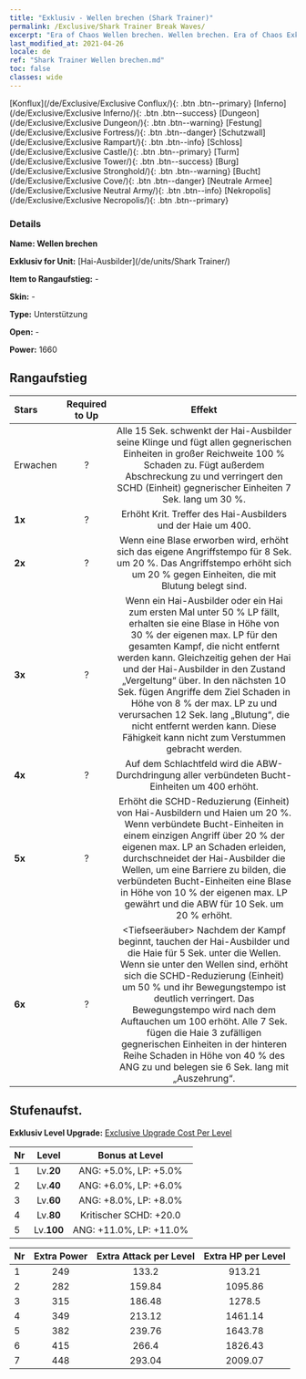 ```yaml
---
title: "Exklusiv - Wellen brechen (Shark Trainer)"
permalink: /Exclusive/Shark Trainer Break Waves/
excerpt: "Era of Chaos Wellen brechen. Wellen brechen. Era of Chaos Exklusiv Wellen brechen. Hai-Ausbilder Exklusiv."
last_modified_at: 2021-04-26
locale: de
ref: "Shark Trainer Wellen brechen.md"
toc: false
classes: wide
---
```

 [Konflux](/de/Exclusive/Exclusive Conflux/){: .btn .btn--primary} [Inferno](/de/Exclusive/Exclusive Inferno/){: .btn .btn--success} [Dungeon](/de/Exclusive/Exclusive Dungeon/){: .btn .btn--warning} [Festung](/de/Exclusive/Exclusive Fortress/){: .btn .btn--danger} [Schutzwall](/de/Exclusive/Exclusive Rampart/){: .btn .btn--info} [Schloss](/de/Exclusive/Exclusive Castle/){: .btn .btn--primary} [Turm](/de/Exclusive/Exclusive Tower/){: .btn .btn--success} [Burg](/de/Exclusive/Exclusive Stronghold/){: .btn .btn--warning} [Bucht](/de/Exclusive/Exclusive Cove/){: .btn .btn--danger} [Neutrale Armee](/de/Exclusive/Exclusive Neutral Army/){: .btn .btn--info} [Nekropolis](/de/Exclusive/Exclusive Necropolis/){: .btn .btn--primary} 

### Details
 **Name: Wellen brechen** 

 **Exklusiv for Unit:** [Hai-Ausbilder](/de/units/Shark Trainer/) 

 **Item to Rangaufstieg:** -

 **Skin:** -

 **Type:** Unterstützung

 **Open:** -

 **Power:** 1660

## Rangaufstieg

  |     Stars    |  Required to Up | Effekt |
  |:-------------|:---------------:|:---------------:|
  |  Erwachen  | ? | <Orkan> Alle 15 Sek. schwenkt der Hai-Ausbilder seine Klinge und fügt allen gegnerischen Einheiten in großer Reichweite 100 % Schaden zu. Fügt außerdem Abschreckung zu und verringert den SCHD (Einheit) gegnerischer Einheiten 7 Sek. lang um 30 %. |
  | **1x** <i class="fas fa-star"/> | ? | Erhöht Krit. Treffer des Hai-Ausbilders und der Haie um 400. |
  | **2x** <i class="fas fa-star"/> | ? | Wenn eine Blase erworben wird, erhöht sich das eigene Angriffstempo für 8 Sek. um 20 %. Das Angriffstempo erhöht sich um 20 % gegen Einheiten, die mit Blutung belegt sind. |
  | **3x** <i class="fas fa-star"/> | ? | <Blutfehde> Wenn ein Hai-Ausbilder oder ein Hai zum ersten Mal unter 50 % LP fällt, erhalten sie eine Blase in Höhe von 30 % der eigenen max. LP für den gesamten Kampf, die nicht entfernt werden kann. Gleichzeitig gehen der Hai und der Hai-Ausbilder in den Zustand „Vergeltung“ über. In den nächsten 10 Sek. fügen Angriffe dem Ziel Schaden in Höhe von 8 % der max. LP zu und verursachen 12 Sek. lang „Blutung“, die nicht entfernt werden kann. Diese Fähigkeit kann nicht zum Verstummen gebracht werden. |
  | **4x** <i class="fas fa-star"/> | ? | Auf dem Schlachtfeld wird die ABW-Durchdringung aller verbündeten Bucht-Einheiten um 400 erhöht. |
  | **5x** <i class="fas fa-star"/> | ? | <Meeresmauer> Erhöht die SCHD-Reduzierung (Einheit) von Hai-Ausbildern und Haien um 20 %. Wenn verbündete Bucht-Einheiten in einem einzigen Angriff über 20 % der eigenen max. LP an Schaden erleiden, durchschneidet der Hai-Ausbilder die Wellen, um eine Barriere zu bilden, die verbündeten Bucht-Einheiten eine Blase in Höhe von 10 % der eigenen max. LP gewährt und die ABW für 10 Sek. um 20 % erhöht. |
  | **6x** <i class="fas fa-star"/> | ? | <Tiefseeräuber> Nachdem der Kampf beginnt, tauchen der Hai-Ausbilder und die Haie für 5 Sek. unter die Wellen. Wenn sie unter den Wellen sind, erhöht sich die SCHD-Reduzierung (Einheit) um 50 % und ihr Bewegungstempo ist deutlich verringert. Das Bewegungstempo wird nach dem Auftauchen um 100 erhöht. Alle 7 Sek. fügen die Haie 3 zufälligen gegnerischen Einheiten in der hinteren Reihe Schaden in Höhe von 40 % des ANG zu und belegen sie 6 Sek. lang mit „Auszehrung“. |


## Stufenaufst.
 **Exklusiv Level Upgrade:** [Exclusive Upgrade Cost Per Level](/Exclusive/ExclusiveUpgradeCostPerLevel/)

  |  Nr  |   Level  | Bonus at Level |
  |:-----|:--------:|:--------------:|
  | 1 | Lv.**20** | ANG: +5.0%, LP: +5.0% |
  | 2 | Lv.**40** | ANG: +6.0%, LP: +6.0% |
  | 3 | Lv.**60** | ANG: +8.0%, LP: +8.0% |
  | 4 | Lv.**80** | Kritischer SCHD: +20.0 |
  | 5 | Lv.**100** | ANG: +11.0%, LP: +11.0% |


  |  Nr  |  Extra Power | Extra Attack per Level | Extra HP per Level |
  |:-----|:--------:|:--------:|:--------:|
  | 1 | 249 | 133.2 | 913.21 |
  | 2 | 282 | 159.84 | 1095.86 |
  | 3 | 315 | 186.48 | 1278.5 |
  | 4 | 349 | 213.12 | 1461.14 |
  | 5 | 382 | 239.76 | 1643.78 |
  | 6 | 415 | 266.4 | 1826.43 |
  | 7 | 448 | 293.04 | 2009.07 |


